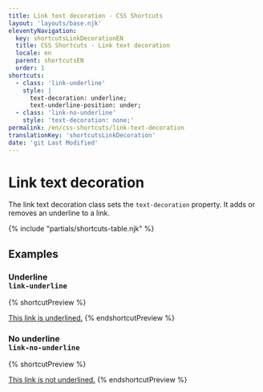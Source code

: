 ```yaml
---
title: Link text decoration - CSS Shortcuts
layout: 'layouts/base.njk'
eleventyNavigation:
  key: shortcutsLinkDecorationEN
  title: CSS Shortcuts - Link text decoration
  locale: en
  parent: shortcutsEN
  order: 1
shortcuts:
  - class: 'link-underline'
    style: |
      text-decoration: underline;
      text-underline-position: under;
  - class: 'link-no-underline'
    style: 'text-decoration: none;'
permalink: /en/css-shortcuts/link-text-decoration
translationKey: 'shortcutsLinkDecoration'
date: 'git Last Modified'
---
```


# Link text decoration

The link text decoration class sets the `text-decoration` property. It adds or removes an underline to a link.

{% include "partials/shortcuts-table.njk" %}

## Examples

### Underline<br/>`link-underline`

{% shortcutPreview %}

<a href="#" class="link-underline">This link is underlined.</a>
{% endshortcutPreview %}

### No underline<br/>`link-no-underline`

{% shortcutPreview %}

<a href="#" class="link-no-underline">This link is not underlined.</a>
{% endshortcutPreview %}

